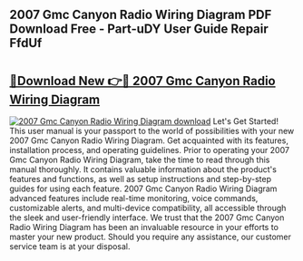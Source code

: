 ## 2007 Gmc Canyon Radio Wiring Diagram PDF Download Free - Part-uDY User Guide Repair FfdUf

# <h2><a href="http://dfq8ba.blite.top/?on=2007+Gmc+Canyon+Radio+Wiring+Diagram">🔗Download New 👉🔴 2007 Gmc Canyon Radio Wiring Diagram</a></h2>

[![2007 Gmc Canyon Radio Wiring Diagram download](https://i.imgur.com/lujVjoI.png)](http://dfq8ba.blite.top/?on=2007+Gmc+Canyon+Radio+Wiring+Diagram)
Let's Get Started! This user manual is your passport to the world of possibilities with your new 2007 Gmc Canyon Radio Wiring Diagram. Get acquainted with its features, installation process, and operating guidelines. Prior to operating your 2007 Gmc Canyon Radio Wiring Diagram, take the time to read through this manual thoroughly. It contains valuable information about the product's features and functions, as well as setup instructions and step-by-step guides for using each feature. 2007 Gmc Canyon Radio Wiring Diagram advanced features include real-time monitoring, voice commands, customizable alerts, and multi-device compatibility, all accessible through the sleek and user-friendly interface. We trust that the 2007 Gmc Canyon Radio Wiring Diagram has been an invaluable resource in your efforts to master your new product. Should you require any assistance, our customer service team is at your disposal.
